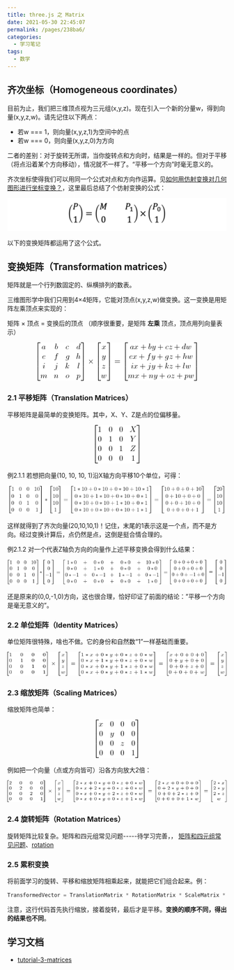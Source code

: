 ```yaml
---
title: three.js 之 Matrix
date: 2021-05-30 22:45:07
permalink: /pages/238ba6/
categories:
  - 学习笔记
tags:
  - 数学
---
```



## 齐次坐标（Homogeneous coordinates）
目前为止，我们把三维顶点视为三元组(x,y,z)。现在引入一个新的分量w，得到向量(x,y,z,w)。请先记住以下两点：

- 若w === 1，则向量(x,y,z,1)为空间中的点
- 若w === 0，则向量(x,y,z,0)为方向

二者的差别：对于旋转无所谓，当你旋转点和方向时，结果是一样的。但对于平移（将点沿着某个方向移动），情况就不一样了。“平移一个方向”时毫无意义的。

齐次坐标使得我们可以用同一个公式对点和方向作运算。见[如何用仿射变换对几何图形进行坐标变换？](/pages/c378ed/)，这里最后总结了个仿射变换的公式：

<p align="center"><img src="./20210529010.jpeg" alt="20210529010"></p>

以下的变换矩阵都运用了这个公式。


## 变换矩阵（Transformation matrices）

矩阵就是一个行列数固定的、纵横排列的数表。

三维图形学中我们只用到4×4矩阵，它能对顶点(x,y,z,w)做变换。这一变换是用矩阵左乘顶点来实现的：

矩阵 × 顶点 = 变换后的顶点  （顺序很重要，是矩阵 **左乘** 顶点，顶点用列向量表示）

<p align="center"><img src="./20210530001.jpg" alt="20210530001"></p>

### 2.1 平移矩阵（Translation Matrices）

平移矩阵是最简单的变换矩阵。其中，X、Y、Z是点的位偏移量。
<p align="center"><img src="./20210530002.png" alt="20210530002"></p>

例2.1.1 若想把向量(10, 10, 10, 1)沿X轴方向平移10个单位，可得：

<p align="center"><img src="./20210530003.png" alt="20210530003"></p>
这样就得到了齐次向量(20,10,10,1)！记住，末尾的1表示这是一个点，而不是方向。经过变换计算后，点仍然是点，这倒是挺合情合理的。

例2.1.2 对一个代表Z轴负方向的向量作上述平移变换会得到什么结果：
<p align="center"><img src="./20210530004.png" alt="20210530004"></p>

还是原来的(0,0,-1,0)方向，这也很合理，恰好印证了前面的结论：”平移一个方向是毫无意义的”。


### 2.2 单位矩阵（Identity Matrices）
单位矩阵很特殊，啥也不做。它的身份和自然数“1”一样基础而重要。
<p align="center"><img src="./20210530005.png" alt="20210530005"></p>


### 2.3 缩放矩阵（Scaling Matrices）
缩放矩阵也简单：
<p align="center"><img src="./20210530006.png" alt="20210530006"></p>

例如把一个向量（点或方向皆可）沿各方向放大2倍：

<p align="center"><img src="./20210530007.png" alt="20210530007"></p>

### 2.4 旋转矩阵（Rotation Matrices）
旋转矩阵比较复杂。矩阵和四元组常见问题-----待学习完善，， [矩阵和四元组常见问题](http://www.opengl-tutorial.org/assets/faq_quaternions/index.html#Q11)、[rotation](http://www.opengl-tutorial.org/intermediate-tutorials/tutorial-17-quaternions/)


### 2.5 累积变换
将前面学习的旋转、平移和缩放矩阵相乘起来，就能把它们组合起来。例：

```js
TransformedVector = TranslationMatrix * RotationMatrix * ScaleMatrix * OriginalVector;
```

注意，这行代码首先执行缩放，接着旋转，最后才是平移。**变换的顺序不同，得出的结果也不同**。


## 学习文档

- [tutorial-3-matrices](http://www.opengl-tutorial.org/cn/beginners-tutorials/tutorial-3-matrices/)
